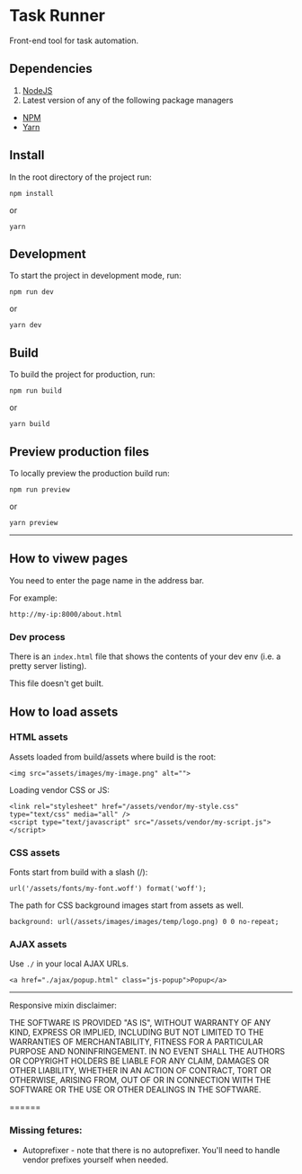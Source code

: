 # Task Runner
Front-end tool for task automation.

## Dependencies
1. [NodeJS](http://nodejs.org/)
2. Latest version of any of the following package managers

- [NPM](https://www.npmjs.com/)
- [Yarn](https://yarnpkg.com/)

## Install
In the root directory of the project run:

```
npm install
```

or

```
yarn
```

## Development
To start the project in development mode, run:

```
npm run dev
```

or

```
yarn dev
```


## Build
To build the project for production, run:

```
npm run build
```

or

```
yarn build
```

## Preview production files
To locally preview the production build run:

```
npm run preview
```

or

```
yarn preview
```

---

## How to viwew pages

You need to enter the page name in the address bar.

For example:

```
http://my-ip:8000/about.html
```

### Dev process
There is an `index.html` file that shows the contents of your dev env (i.e. a pretty server listing).

This file doesn't get built.

## How to load assets

### HTML assets

Assets loaded from build/assets where build is the root:

```
<img src="assets/images/my-image.png" alt="">
```

Loading vendor CSS or JS:

```
<link rel="stylesheet" href="/assets/vendor/my-style.css" type="text/css" media="all" />
<script type="text/javascript" src="/assets/vendor/my-script.js"></script>
```

### CSS assets

Fonts start from build with a slash (/):

```
url('/assets/fonts/my-font.woff') format('woff');
```

The path for CSS background images start from assets as well.

```
background: url(/assets/images/images/temp/logo.png) 0 0 no-repeat;
```

### AJAX assets

Use `./` in your local AJAX URLs.

```
<a href="./ajax/popup.html" class="js-popup">Popup</a>
```

---

Responsive mixin disclaimer:

THE SOFTWARE IS PROVIDED "AS IS", WITHOUT WARRANTY OF ANY KIND, EXPRESS OR
IMPLIED, INCLUDING BUT NOT LIMITED TO THE WARRANTIES OF MERCHANTABILITY,
FITNESS FOR A PARTICULAR PURPOSE AND NONINFRINGEMENT. IN NO EVENT SHALL THE
AUTHORS OR COPYRIGHT HOLDERS BE LIABLE FOR ANY CLAIM, DAMAGES OR OTHER
LIABILITY, WHETHER IN AN ACTION OF CONTRACT, TORT OR OTHERWISE, ARISING FROM,
OUT OF OR IN CONNECTION WITH THE SOFTWARE OR THE USE OR OTHER DEALINGS IN
THE SOFTWARE.

======

### Missing fetures:

* Autoprefixer - note that there is no autoprefixer. You'll need to handle vendor prefixes yourself when needed.

